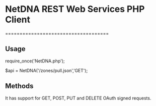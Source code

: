 # NetDNA REST Web Services PHP Client
====================================


## Usage

require_once('NetDNA.php');

$api = NetDNA('/zones/pull.json','GET');


## Methods

It has support for GET, POST, PUT and DELETE OAuth signed requests.

